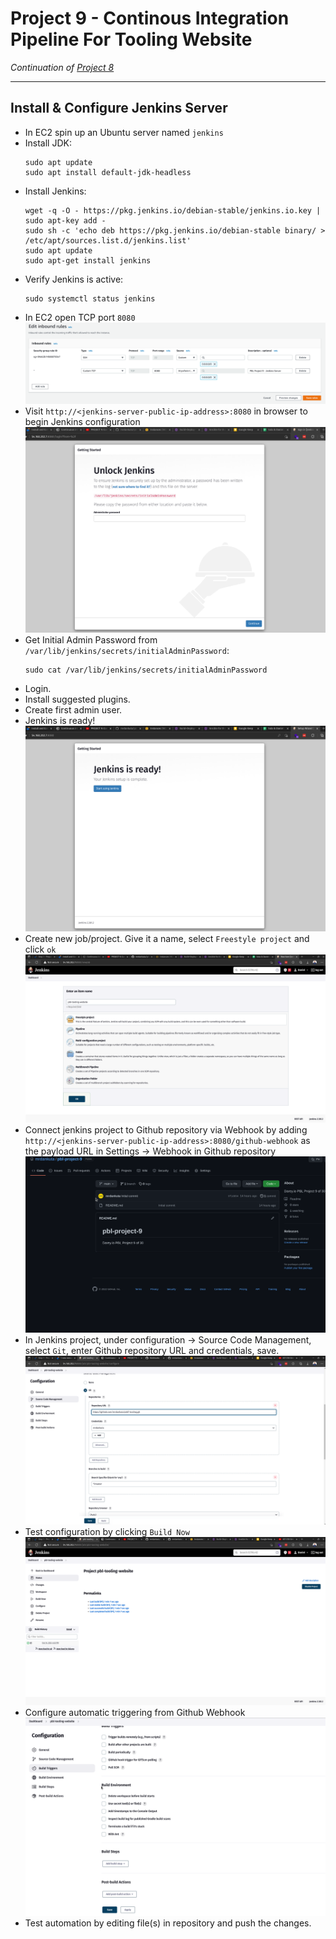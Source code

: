 # Project 9 - Continous Integration Pipeline For Tooling Website

*Continuation of [Project 8](https://github.com/mrdankuta/pbl-project-8)*

---

## Install & Configure Jenkins Server

- In EC2 spin up an Ubuntu server named `jenkins`
- Install JDK:
    ```
    sudo apt update
    sudo apt install default-jdk-headless
    ```
- Install Jenkins:
    ```
    wget -q -O - https://pkg.jenkins.io/debian-stable/jenkins.io.key | sudo apt-key add -
    sudo sh -c 'echo deb https://pkg.jenkins.io/debian-stable binary/ > /etc/apt/sources.list.d/jenkins.list'
    sudo apt update
    sudo apt-get install jenkins
    ```
- Verify Jenkins is active:
    ```
    sudo systemctl status jenkins
    ```
- In EC2 open TCP port `8080`
    ![Open Port 8080](images/001-open-port-8080.png)
- Visit `http://<jenkins-server-public-ip-address>:8080` in browser to begin Jenkins configuration
    ![jenkins Login](images/002-jenkins-login.png)
- Get Initial Admin Password from `/var/lib/jenkins/secrets/initialAdminPassword`:
    ```
    sudo cat /var/lib/jenkins/secrets/initialAdminPassword
    ```
- Login. 
- Install suggested plugins. 
- Create first admin user.
- Jenkins is ready!
    ![Jenkins Ready](images/003-jenkins-is-ready.png)
- Create new job/project. Give it a name, select `Freestyle project` and click `ok`
    ![Project Naming](images/004-jenkins-name-job.png)
- Connect jenkins project to Github repository via Webhook by adding `http://<jenkins-server-public-ip-address>:8080/github-webhook` as the payload URL in Settings -> Webhook in Github repository
    ![Jenkins Github Webhook](images/005-jenkins-github-webhook.gif)
- In Jenkins project, under configuration -> Source Code Management, select `Git`, enter Github repository URL and credentials, save.
    ![Jenking Config](images/006-jenkins-config.png)
- Test configuration by clicking `Build Now`
    ![Jenkins Test Build](images/007-jenkins-test-build.png)
- Configure automatic triggering from Github Webhook
    ![Jenkins Auto Trigger](images/008-jenkins-github-archive.gif)
- Test automation by editing file(s) in repository and push the changes.
